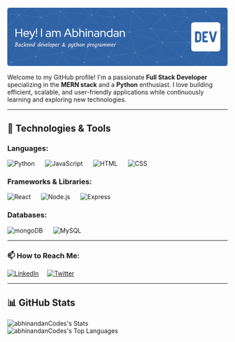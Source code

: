 <p align="center">
  <img src="./github_header_image.png" alt="Header">
</p>


Welcome to my GitHub profile! I'm a passionate **Full Stack Developer** specializing in the **MERN stack** and a **Python** enthusiast. I love building efficient, scalable, and user-friendly applications while continuously learning and exploring new technologies.

---

## 🔧 Technologies & Tools

### Languages:
<img width="60" src="https://raw.githubusercontent.com/marwin1991/profile-technology-icons/refs/heads/main/icons/python.png" alt="Python" title="Python"/> &nbsp;&nbsp;&nbsp;&nbsp;
<img width="60" src="https://raw.githubusercontent.com/marwin1991/profile-technology-icons/refs/heads/main/icons/javascript.png" alt="JavaScript" title="JavaScript"/> &nbsp;&nbsp;&nbsp;&nbsp;
<img width="60" src="https://raw.githubusercontent.com/marwin1991/profile-technology-icons/refs/heads/main/icons/html.png" alt="HTML" title="HTML"/> &nbsp;&nbsp;&nbsp;&nbsp;
<img width="60" src="https://raw.githubusercontent.com/marwin1991/profile-technology-icons/refs/heads/main/icons/css.png" alt="CSS" title="CSS"/>

### Frameworks & Libraries:
<img width="60" src="https://raw.githubusercontent.com/marwin1991/profile-technology-icons/refs/heads/main/icons/react.png" alt="React" title="React"/> &nbsp;&nbsp;&nbsp;&nbsp;
<img width="60" src="https://raw.githubusercontent.com/marwin1991/profile-technology-icons/refs/heads/main/icons/node_js.png" alt="Node.js" title="Node.js"/> &nbsp;&nbsp;&nbsp;&nbsp;
<img width="60" src="https://raw.githubusercontent.com/marwin1991/profile-technology-icons/refs/heads/main/icons/express.png" alt="Express" title="Express"/>

### Databases:
<img width="80" src="https://raw.githubusercontent.com/marwin1991/profile-technology-icons/refs/heads/main/icons/mongodb.png" alt="mongoDB" title="mongoDB"/> &nbsp;&nbsp;&nbsp;&nbsp;
<img width="80" src="https://raw.githubusercontent.com/marwin1991/profile-technology-icons/refs/heads/main/icons/mysql.png" alt="MySQL" title="MySQL"/> 


---

### 📫 How to Reach Me:
[![LinkedIn](https://img.icons8.com/?size=70&id=xuvGCOXi8Wyg&format=png&color=000000)](https://www.linkedin.com/in/abhinandan-ghosh-9a32832b7/)   &nbsp; &nbsp; [![Twitter](https://img.icons8.com/?size=70&id=ClbD5JTFM7FA&format=png&color=000000)](https://x.com/Abhinandan_2207)

---

## 📊 GitHub Stats
![abhinandanCodes's Stats](https://github-readme-stats.vercel.app/api?username=abhinandanCodes&theme=dark&show_icons=true&hide_border=true&count_private=false) </br>
![abhinandanCodes's Top Languages](https://github-readme-stats.vercel.app/api/top-langs/?username=abhinandanCodes&theme=dark&show_icons=true&hide_border=true&layout=compact)
